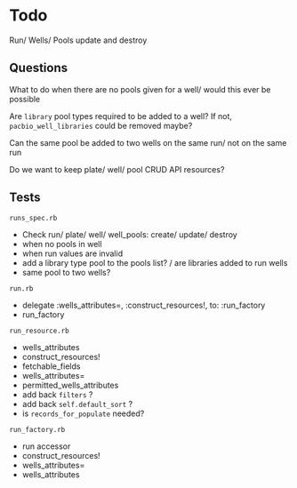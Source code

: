 # Todo

Run/ Wells/ Pools update and destroy

## Questions

What to do when there are no pools given for a well/ would this ever be possible

Are `library` pool types required to be added to a well? If not, `pacbio_well_libraries` could be removed maybe?

Can the same pool be added to two wells on the same run/ not on the same run

Do we want to keep plate/ well/ pool CRUD API resources?

## Tests

`runs_spec.rb`
- Check run/ plate/ well/ well_pools:  create/ update/ destroy
- when no pools in well
- when run values are invalid
- add a library type pool to the pools list? / are libraries added to run wells
- same pool to two wells?

`run.rb`
- delegate :wells_attributes=, :construct_resources!, to: :run_factory
- run_factory

`run_resource.rb`
- wells_attributes
- construct_resources!
- fetchable_fields
- wells_attributes=
- permitted_wells_attributes
- add back `filters` ?
- add back `self.default_sort` ?
- is `records_for_populate` needed?

`run_factory.rb`
- run accessor
- construct_resources!
- wells_attributes=
- wells_attributes
